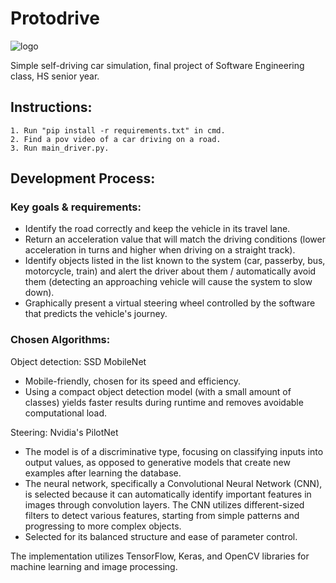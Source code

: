 # Protodrive
![logo](https://github.com/RanelDL/Protodrive/assets/61747694/654a4767-72a8-4caa-8d17-9b0354bb16cc)

Simple self-driving car simulation, final project of Software Engineering class, HS senior year.

## Instructions:
    1. Run "pip install -r requirements.txt" in cmd.
    2. Find a pov video of a car driving on a road. 
    3. Run main_driver.py.

## Development Process:
### Key goals & requirements:
* Identify the road correctly and keep the vehicle in its travel lane.
* Return an acceleration value that will match the driving conditions (lower acceleration in turns and higher when driving on a straight track).
* Identify objects listed in the list known to the system (car, passerby, bus, motorcycle, train) and alert the driver about them / automatically avoid them (detecting an approaching vehicle will cause the system to slow down).
* Graphically present a virtual steering wheel controlled by the software that predicts the vehicle's journey.

### Chosen Algorithms:
Object detection: SSD MobileNet
* Mobile-friendly, chosen for its speed and efficiency.
* Using a compact object detection model (with a small amount of classes) yields faster results during runtime and
  removes avoidable computational load.

Steering: Nvidia's PilotNet
* The model is of a discriminative type, focusing on classifying inputs into output values, as opposed to generative models that create new examples after learning the database.
* The neural network, specifically a Convolutional Neural Network (CNN), is selected because it can automatically identify important features in images through convolution layers. The CNN utilizes different-sized filters to detect various features, starting from simple patterns and progressing to more complex objects.
* Selected for its balanced structure and ease of parameter control.

The implementation utilizes TensorFlow, Keras, and OpenCV libraries for machine learning and image processing.
